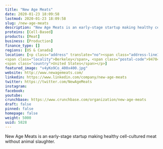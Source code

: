 ```yaml
---
title: "New Age Meats"
date: 2020-01-23 18:09:58
lastmod: 2020-01-23 18:09:58
slug: /new-age-meats
description: "New Age Meats is an early-stage startup making healthy cell-cultured meat without animal&nbsp;slaughter."
proteins: [Cell-Based]
products: [Meat]
business: [Production]
finance_type: []
regions: [US & Canada]
location: [<p class="address" translate="no"><span class="address-line1">Martin Luther King Junior Way</span><br>
<span class="locality">Berkeley</span>, <span class="postal-code">94704</span><br>
<span class="country">United States</span></p>]
featured_image: "v4yKo9Co_400x400.jpg"
website: http://www.newagemeats.com/
linkedin: https://www.linkedin.com/company/new-age-meats
twitter: https://twitter.com/NewAgeMeats
instagram: 
facebook: 
youtube: 
crunchbase: https://www.crunchbase.com/organization/new-age-meats
draft: false
pinned: false
homepage: false
weight: 5000
uuid: 5828
---
```

New Age Meats is an early-stage startup making healthy cell-cultured meat without animal&nbsp;slaughter.
